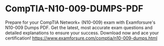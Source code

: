 # CompTIA-N10-009-DUMPS-PDF
Prepare for your CompTIA Network+ (N10-009) exam with Examforsure's N10-009 Dumps PDF. Get the latest, most accurate exam questions and detailed explanations to ensure your success. Download now and ace your certification!  https://www.examforsure.com/comptia/n10-009-dumps.html
